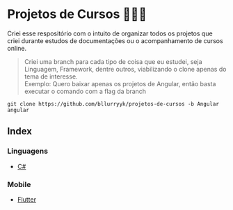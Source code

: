 ﻿# Projetos de Cursos ✍🏾🙂
Criei esse respositório com o intuito de organizar todos os projetos que criei durante estudos de documentações ou o acompanhamento de cursos online.

> Criei uma branch para cada tipo de coisa que eu estudei, seja Linguagem, Framework, dentre outros, viabilizando o clone apenas do tema de interesse.     
> Exemplo: Quero baixar apenas os projetos de Angular, então basta executar o comando com a flag da branch
```
git clone https://github.com/bllurryyk/projetos-de-cursos -b Angular angular
```

## Index
### Linguagens
- [C#](https://github.com/bllurryyk/projetos-de-cursos/tree/C%23)
### Mobile
- [Flutter](https://github.com/bllurryyk/projetos-de-cursos/tree/Flutter)

